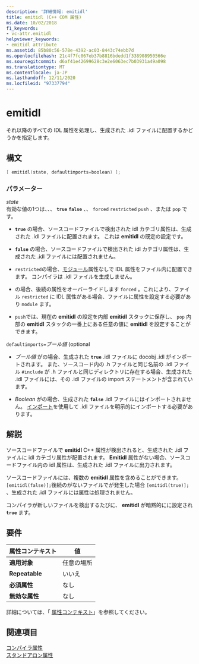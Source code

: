 ```yaml
---
description: '詳細情報: emitidl'
title: emitidl (C++ COM 属性)
ms.date: 10/02/2018
f1_keywords:
- vc-attr.emitidl
helpviewer_keywords:
- emitidl attribute
ms.assetid: 85b80c56-578e-4392-ac03-8443c74ebb7d
ms.openlocfilehash: 21c4f7fc067eb37b8816bdedd1f338908950566e
ms.sourcegitcommit: d6af41e42699628c3e2e6063ec7b03931a49a098
ms.translationtype: MT
ms.contentlocale: ja-JP
ms.lasthandoff: 12/11/2020
ms.locfileid: "97337794"
---
```

# <a name="emitidl"></a>emitidl

それ以降のすべての IDL 属性を処理し、生成された .idl ファイルに配置するかどうかを指定します。

## <a name="syntax"></a>構文

```cpp
[ emitidl(state, defaultimports=boolean) ];
```

### <a name="parameters"></a>パラメーター

*state*<br/>
有効な値の1つは、、、 **`true`** **`false`** 、、 `forced` `restricted` `push` 、または `pop` です。

- **`true`** の場合、ソースコードファイルで検出された idl カテゴリ属性は、生成された .idl ファイルに配置されます。 これは **emitidl** の既定の設定です。

- **`false`** の場合、ソースコードファイルで検出された idl カテゴリ属性は、生成された .idl ファイルには配置されません。

- `restricted`の場合、[モジュール](module-cpp.md)属性なしで IDL 属性をファイル内に配置できます。 コンパイラは .idl ファイルを生成しません。

- の場合、後続の属性をオーバーライドします `forced` 。これにより、ファイル `restricted` に IDL 属性がある場合、ファイルに属性を設定する必要があり `module` ます。

- `push`では、現在の **emitidl** の設定を内部 **emitidl** スタックに保存し、 `pop` 内部の **emitidl** スタックの一番上にある任意の値に **emitidl** を設定することができます。

`defaultimports=`*ブール値* \(optional

- *ブール値* がの場合、生成された **`true`** .idl ファイルに docobj .idl がインポートされます。 また、ソースコード内の .h ファイルと同じ名前の .idl ファイル `#include` が .h ファイルと同じディレクトリに存在する場合、生成された .idl ファイルには、その .idl ファイルの import ステートメントが含まれています。

- *Boolean* がの場合、生成された **`false`** .idl ファイルにはインポートされません。 [インポート](import.md)を使用して .idl ファイルを明示的にインポートする必要があります。

## <a name="remarks"></a>解説

ソースコードファイルで **emitidl** C++ 属性が検出されると、生成された .idl ファイルに idl カテゴリ属性が配置されます。 **Emitidl** 属性がない場合、ソースコードファイル内の idl 属性は、生成された .idl ファイルに出力されます。

ソースコードファイルには、複数の **emitidl** 属性を含めることができます。 `[emitidl(false)];`後続のがないファイルでが発生した場合 `[emitidl(true)];` 、生成された .idl ファイルには属性は処理されません。

コンパイラが新しいファイルを検出するたびに、 **emitidl** が暗黙的にに設定され **`true`** ます。

## <a name="requirements"></a>要件

| 属性コンテキスト | 値 |
|-|-|
|**適用対象**|任意の場所|
|**Repeatable**|いいえ|
|**必須属性**|なし|
|**無効な属性**|なし|

詳細については、「 [属性コンテキスト](cpp-attributes-com-net.md#contexts)」を参照してください。

## <a name="see-also"></a>関連項目

[コンパイラ属性](compiler-attributes.md)<br/>
[スタンドアロン属性](stand-alone-attributes.md)
